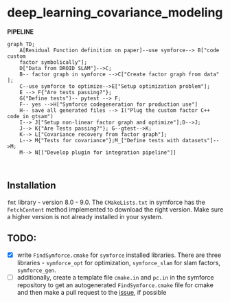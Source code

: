 # deep_learning_covariance_modeling

**PIPELINE**
```mermaid
graph TD;
    A[Residual Function definition on paper]--use symforce--> B["code custom
    factor symbolically"];
    D["Data from DROID SLAM"]-->C;
    B-- factor graph in symforce -->C["Create factor graph from data" ];
    C--use symforce to optimize-->E["Setup optimization problem"];
    E --> F{"Are tests passing?"};
    G("Define tests")-- pytest --> F;
    F-- yes -->H["Symforce codegeneration for production use"]
    H-- save all generated files --> I("Plug the custom factor C++ code in gtsam")
    I--> J["Setup non-linear factor graph and optimize"];D-->J;
    J--> K{"Are Tests passing?"}; G--gtest-->K;
    K--> L["Covariance recovery from factor graph"];
    L--> M{"Tests for covariance"};M_["Define tests with datasets"]-->M;
    M--> N[["Develop plugin for integration pipeline"]]



```
## Installation
`fmt` library - version 8.0 - 9.0. The `CMakeLists.txt` in symforce has
the `FetchContent` method implemented to download the right version. Make sure
a higher version is not already installed in your system.


## TODO:
- [x] write `FindSymforce.cmake` for `symforce` installed libraries. There are
three libraries - `symforce_opt` for optimization, `symforce_slam` for slam
factors, `symforce_gen`.
- [ ] additionally, create a template file `cmake.in` and `pc.in` in the symforce repository
to get an autogenerated `FindSymforce.cmake` file for cmake and then make a pull
request to the [issue](https://github.com/symforce-org/symforce/issues/209), if possible
